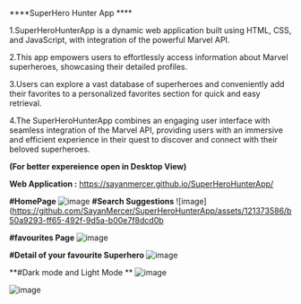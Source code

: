 
****SuperHero Hunter App ****

1.SuperHeroHunterApp is a dynamic web application built using HTML, CSS, and JavaScript, with integration of the powerful Marvel API. 

2.This app empowers users to effortlessly access information about Marvel superheroes, showcasing their detailed profiles. 

3.Users can explore a vast database of superheroes and conveniently add their favorites to a personalized favorites section for quick and easy retrieval.

4.The SuperHeroHunterApp combines an engaging user interface with seamless integration of the Marvel API, providing users with an immersive and efficient experience in their quest to discover and connect with their beloved superheroes.

**(For better expereience open in Desktop View)**

**Web Application :** https://sayanmercer.github.io/SuperHeroHunterApp/


**#HomePage** 
![image](https://github.com/SayanMercer/SuperHeroHunterApp/assets/121373586/81d1162d-7284-4acf-b162-ae7350355d63)
**#Search Suggestions**
![image](https://github.com/SayanMercer/SuperHeroHunterApp/assets/121373586/b50a9293-ff65-492f-9d5a-b00e7f8dcd0b

**#favourites Page**
![image](https://github.com/SayanMercer/SuperHeroHunterApp/assets/121373586/d9060d02-9712-44f1-b764-b8a4b2cb5f18)



**#Detail of your favourite Superhero**
![image](https://github.com/SayanMercer/SuperHeroHunterApp/assets/121373586/3fa20fd5-c804-45bf-8ea1-28b03fc3f902)


**#Dark mode and Light Mode **
![image](https://github.com/SayanMercer/SuperHeroHunterApp/assets/121373586/fbf0332e-2772-40fb-bbf0-bf0490ba9362)

![image](https://github.com/SayanMercer/SuperHeroHunterApp/assets/121373586/19bc0830-1d9c-48f2-9f84-d997b24600aa)



